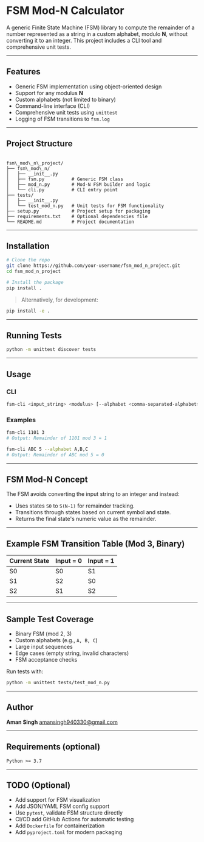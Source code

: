 # FSM Mod-N Calculator

A generic Finite State Machine (FSM) library to compute the remainder of a number represented as a string in a custom alphabet, modulo **N**, without converting it to an integer. This project includes a CLI tool and comprehensive unit tests.

---

## Features

- Generic FSM implementation using object-oriented design
- Support for any modulus **N**
- Custom alphabets (not limited to binary)
- Command-line interface (CLI)
- Comprehensive unit tests using `unittest`
- Logging of FSM transitions to `fsm.log`

---

## Project Structure

```

fsm\_mod\_n\_project/
├── fsm\_mod\_n/
│   ├── __init__.py
│   ├── fsm.py          # Generic FSM class
│   ├── mod_n.py        # Mod-N FSM builder and logic
│   └── cli.py          # CLI entry point
├── tests/
│   ├── __init__.py
│   └── test_mod_n.py   # Unit tests for FSM functionality
├── setup.py            # Project setup for packaging
├── requirements.txt    # Optional dependencies file
└── README.md           # Project documentation

````

---

## Installation

```bash
# Clone the repo
git clone https://github.com/your-username/fsm_mod_n_project.git
cd fsm_mod_n_project

# Install the package
pip install .
````

> Alternatively, for development:

```bash
pip install -e .
```

---

## Running Tests

```bash
python -m unittest discover tests
```

---

## Usage

### CLI

```bash
fsm-cli <input_string> <modulus> [--alphabet <comma-separated-alphabet>]
```

### Examples

```bash
fsm-cli 1101 3
# Output: Remainder of 1101 mod 3 = 1

fsm-cli ABC 5 --alphabet A,B,C
# Output: Remainder of ABC mod 5 = 0
```

---

## FSM Mod-N Concept

The FSM avoids converting the input string to an integer and instead:

* Uses states `S0` to `S(N-1)` for remainder tracking.
* Transitions through states based on current symbol and state.
* Returns the final state's numeric value as the remainder.

---

## Example FSM Transition Table (Mod 3, Binary)

| Current State | Input = 0 | Input = 1 |
| ------------- | --------- | --------- |
| S0            | S0        | S1        |
| S1            | S2        | S0        |
| S2            | S1        | S2        |

---

## Sample Test Coverage

* Binary FSM (mod 2, 3)
* Custom alphabets (e.g., `A, B, C`)
* Large input sequences
* Edge cases (empty string, invalid characters)
* FSM acceptance checks

Run tests with:

```bash
python -m unittest tests/test_mod_n.py
```

---
## Author

**Aman Singh**
[amansingh940330@gmail.com](mailto:amansingh940330@gmail.com)

---

## Requirements (optional)

```text
Python >= 3.7
```

---

## TODO (Optional)

* Add support for FSM visualization
* Add JSON/YAML FSM config support
* Use `pytest`, validate FSM structure directly
* CI/CD add GitHub Actions for automatic testing
* Add `Dockerfile` for containerization
* Add `pyproject.toml` for modern packaging

